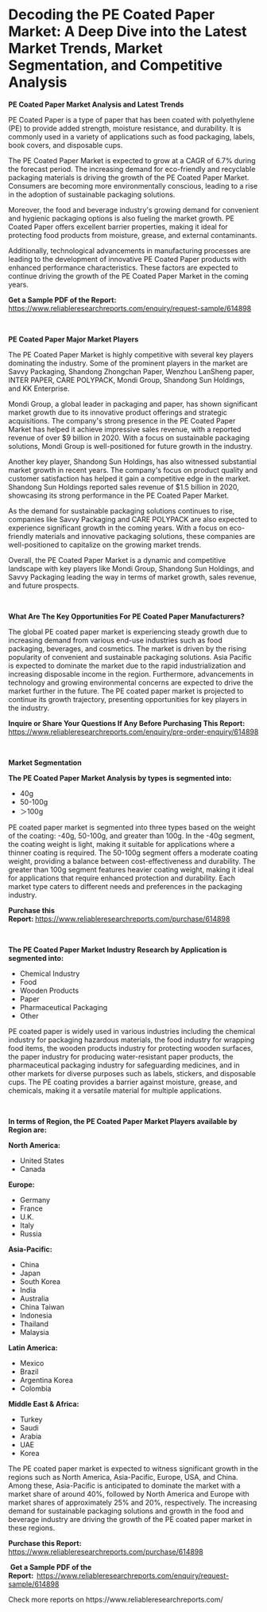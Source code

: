 <p><h1>Decoding the PE Coated Paper Market: A Deep Dive into the Latest Market Trends, Market Segmentation, and Competitive Analysis</h1></p><p><strong>PE Coated Paper Market Analysis and Latest Trends</strong></p>
<p><p>PE Coated Paper is a type of paper that has been coated with polyethylene (PE) to provide added strength, moisture resistance, and durability. It is commonly used in a variety of applications such as food packaging, labels, book covers, and disposable cups.</p><p>The PE Coated Paper Market is expected to grow at a CAGR of 6.7% during the forecast period. The increasing demand for eco-friendly and recyclable packaging materials is driving the growth of the PE Coated Paper Market. Consumers are becoming more environmentally conscious, leading to a rise in the adoption of sustainable packaging solutions.</p><p>Moreover, the food and beverage industry's growing demand for convenient and hygienic packaging options is also fueling the market growth. PE Coated Paper offers excellent barrier properties, making it ideal for protecting food products from moisture, grease, and external contaminants.</p><p>Additionally, technological advancements in manufacturing processes are leading to the development of innovative PE Coated Paper products with enhanced performance characteristics. These factors are expected to continue driving the growth of the PE Coated Paper Market in the coming years.</p></p>
<p><strong>Get a Sample PDF of the Report:&nbsp;</strong> <a href="https://www.reliableresearchreports.com/enquiry/request-sample/614898">https://www.reliableresearchreports.com/enquiry/request-sample/614898</a></p>
<p>&nbsp;</p>
<p><strong>PE Coated Paper Major Market Players</strong></p>
<p><p>The PE Coated Paper Market is highly competitive with several key players dominating the industry. Some of the prominent players in the market are Savvy Packaging, Shandong Zhongchan Paper, Wenzhou LanSheng paper, INTER PAPER, CARE POLYPACK, Mondi Group, Shandong Sun Holdings, and KK Enterprise.</p><p>Mondi Group, a global leader in packaging and paper, has shown significant market growth due to its innovative product offerings and strategic acquisitions. The company's strong presence in the PE Coated Paper Market has helped it achieve impressive sales revenue, with a reported revenue of over $9 billion in 2020. With a focus on sustainable packaging solutions, Mondi Group is well-positioned for future growth in the industry.</p><p>Another key player, Shandong Sun Holdings, has also witnessed substantial market growth in recent years. The company's focus on product quality and customer satisfaction has helped it gain a competitive edge in the market. Shandong Sun Holdings reported sales revenue of $1.5 billion in 2020, showcasing its strong performance in the PE Coated Paper Market.</p><p>As the demand for sustainable packaging solutions continues to rise, companies like Savvy Packaging and CARE POLYPACK are also expected to experience significant growth in the coming years. With a focus on eco-friendly materials and innovative packaging solutions, these companies are well-positioned to capitalize on the growing market trends.</p><p>Overall, the PE Coated Paper Market is a dynamic and competitive landscape with key players like Mondi Group, Shandong Sun Holdings, and Savvy Packaging leading the way in terms of market growth, sales revenue, and future prospects.</p></p>
<p>&nbsp;</p>
<p><strong>What Are The Key Opportunities For PE Coated Paper Manufacturers?</strong></p>
<p><p>The global PE coated paper market is experiencing steady growth due to increasing demand from various end-use industries such as food packaging, beverages, and cosmetics. The market is driven by the rising popularity of convenient and sustainable packaging solutions. Asia Pacific is expected to dominate the market due to the rapid industrialization and increasing disposable income in the region. Furthermore, advancements in technology and growing environmental concerns are expected to drive the market further in the future. The PE coated paper market is projected to continue its growth trajectory, presenting opportunities for key players in the industry.</p></p>
<p><strong>Inquire or Share Your Questions If Any Before Purchasing This Report:</strong> <a href="https://www.reliableresearchreports.com/enquiry/pre-order-enquiry/614898">https://www.reliableresearchreports.com/enquiry/pre-order-enquiry/614898</a></p>
<p>&nbsp;</p>
<p><strong>Market Segmentation</strong></p>
<p><strong>The PE Coated Paper Market Analysis by types is segmented into:</strong></p>
<p><ul><li>40g</li><li>50-100g</li><li>＞100g</li></ul></p>
<p><p>PE coated paper market is segmented into three types based on the weight of the coating: -40g, 50-100g, and greater than 100g. In the -40g segment, the coating weight is light, making it suitable for applications where a thinner coating is required. The 50-100g segment offers a moderate coating weight, providing a balance between cost-effectiveness and durability. The greater than 100g segment features heavier coating weight, making it ideal for applications that require enhanced protection and durability. Each market type caters to different needs and preferences in the packaging industry.</p></p>
<p><strong>Purchase this Report:&nbsp;</strong><a href="https://www.reliableresearchreports.com/purchase/614898">https://www.reliableresearchreports.com/purchase/614898</a></p>
<p>&nbsp;</p>
<p><strong>The PE Coated Paper Market Industry Research by Application is segmented into:</strong></p>
<p><ul><li>Chemical Industry</li><li>Food</li><li>Wooden Products</li><li>Paper</li><li>Pharmaceutical Packaging</li><li>Other</li></ul></p>
<p><p>PE coated paper is widely used in various industries including the chemical industry for packaging hazardous materials, the food industry for wrapping food items, the wooden products industry for protecting wooden surfaces, the paper industry for producing water-resistant paper products, the pharmaceutical packaging industry for safeguarding medicines, and in other markets for diverse purposes such as labels, stickers, and disposable cups. The PE coating provides a barrier against moisture, grease, and chemicals, making it a versatile material for multiple applications.</p></p>
<p>&nbsp;</p>
<p><strong>In terms of Region, the PE Coated Paper Market Players available by Region are:</strong></p>
<p>
    <p> <strong> North America: </strong>
        <ul>
            <li>United States</li>
            <li>Canada</li>
        </ul>
        </p> 
    <p> <strong> Europe: </strong>
        <ul>
            <li>Germany</li>
            <li>France</li>
            <li>U.K.</li>
            <li>Italy</li>
            <li>Russia</li>
        </ul>
        </p> 
    <p> <strong> Asia-Pacific: </strong>
        <ul>
            <li>China</li>
            <li>Japan</li>
            <li>South Korea</li>
            <li>India</li>
            <li>Australia</li>
            <li>China Taiwan</li>
            <li>Indonesia</li>
            <li>Thailand</li>
            <li>Malaysia</li>
        </ul>
        </p> 
    <p> <strong> Latin America: </strong>
        <ul>
            <li>Mexico</li>
            <li>Brazil</li>
            <li>Argentina Korea</li>
            <li>Colombia</li>
        </ul>
        </p> 
    <p> <strong> Middle East & Africa: </strong>
        <ul>
            <li>Turkey</li>
            <li>Saudi</li>
            <li>Arabia</li>
            <li>UAE</li>
            <li>Korea</li>
        </ul>
    </p>
    </p>
<p><p>The PE coated paper market is expected to witness significant growth in the regions such as North America, Asia-Pacific, Europe, USA, and China. Among these, Asia-Pacific is anticipated to dominate the market with a market share of around 40%, followed by North America and Europe with market shares of approximately 25% and 20%, respectively. The increasing demand for sustainable packaging solutions and growth in the food and beverage industry are driving the growth of the PE coated paper market in these regions.</p></p>
<p><strong>Purchase this Report: </strong><a href="https://www.reliableresearchreports.com/purchase/614898">https://www.reliableresearchreports.com/purchase/614898</a></p>
<p>&nbsp;<strong>Get a Sample PDF of the Report:&nbsp;&nbsp;</strong><a href="https://www.reliableresearchreports.com/enquiry/request-sample/614898">https://www.reliableresearchreports.com/enquiry/request-sample/614898</a></p>
<p><strong></strong></p>
<p>Check more reports on https://www.reliableresearchreports.com/</p>